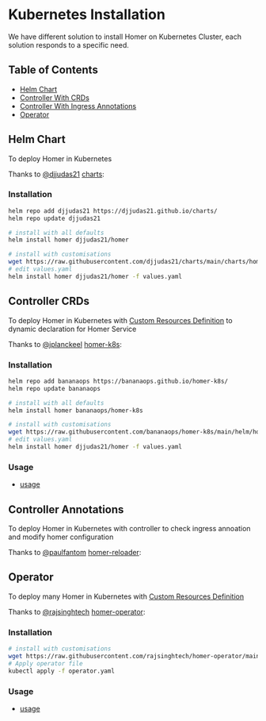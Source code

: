 # Kubernetes Installation

We have different solution to install Homer on Kubernetes Cluster, each solution responds to a specific need. 


## Table of Contents

- [Helm Chart](#helm-chart)
- [Controller With CRDs](#controller-crds)
- [Controller With Ingress Annotations](#controller-annotations)
- [Operator](#Operator)

## Helm Chart

To deploy Homer in Kubernetes

Thanks to [@djjudas21](https://github.com/djjudas21) [charts](https://github.com/djjudas21/charts/tree/main/charts/homer):

### Installation

```sh
helm repo add djjudas21 https://djjudas21.github.io/charts/
helm repo update djjudas21

# install with all defaults
helm install homer djjudas21/homer

# install with customisations
wget https://raw.githubusercontent.com/djjudas21/charts/main/charts/homer/values.yaml
# edit values.yaml
helm install homer djjudas21/homer -f values.yaml
```

## Controller CRDs

To deploy Homer in Kubernetes with [Custom Resources Definition](https://kubernetes.io/docs/concepts/extend-kubernetes/api-extension/custom-resources/) to dynamic declaration for Homer Service

Thanks to [@jplanckeel](https://github.com/jplanckeel) [homer-k8s](https://github.com/bananaops/homer-k8s/tree/main/):

### Installation

```sh
helm repo add bananaops https://bananaops.github.io/homer-k8s/
helm repo update bananaops

# install with all defaults
helm install homer bananaops/homer-k8s

# install with customisations
wget https://raw.githubusercontent.com/bananaops/homer-k8s/main/helm/homer-k8s/values.yaml
# edit values.yaml
helm install homer djjudas21/homer -f values.yaml
```

### Usage

- [usage](https://github.com/bananaops/homer-k8s/tree/main/?tab=readme-ov-file#crds-homerservices)

## Controller Annotations

To deploy Homer in Kubernetes with controller to check ingress annoation and modify homer configuration 

Thanks to [@paulfantom](https://github.com/paulfantom) [homer-reloader](https://github.com/paulfantom/homer-reloader/tree/main/):


## Operator

To deploy many Homer in Kubernetes with [Custom Resources Definition](https://kubernetes.io/docs/concepts/extend-kubernetes/api-extension/custom-resources/)

Thanks to [@rajsinghtech](https://github.com/rajsinghtech) [homer-operator](https://github.com/rajsinghtech/homer-operator/tree/main/):


### Installation

```sh
# install with customisations
wget https://raw.githubusercontent.com/rajsinghtech/homer-operator/main/deploy/operator.yaml
# Apply operator file
kubectl apply -f operator.yaml
```

### Usage

- [usage](https://github.com/rajsinghtech/homer-operator?tab=readme-ov-file#usage)




